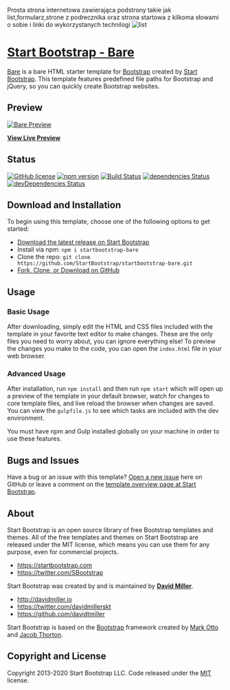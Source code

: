 Prosta strona internetowa zawierająca podstrony takie jak list,formularz,strone z podrecznika oraz strona startowa z kilkoma słowami o sobie i linki do wykorzystanych technilogi
![](/projektowanie-serwisow-www-21670-185ic/scr/list.PNG "list")




# [Start Bootstrap - Bare](https://startbootstrap.com/templates/bare/)

[Bare](https://startbootstrap.com/templates/bare/) is a bare HTML starter template for [Bootstrap](https://getbootstrap.com/) created by [Start Bootstrap](https://startbootstrap.com/). This template features predefined file paths for Bootstrap and jQuery, so you can quickly create Bootstrap websites.

## Preview

[![Bare Preview](https://startbootstrap.com/assets/img/screenshots/templates/bare.png)](https://startbootstrap.github.io/startbootstrap-bare/)

**[View Live Preview](https://startbootstrap.github.io/startbootstrap-bare/)**

## Status

[![GitHub license](https://img.shields.io/badge/license-MIT-blue.svg)](https://raw.githubusercontent.com/StartBootstrap/startbootstrap-bare/master/LICENSE)
[![npm version](https://img.shields.io/npm/v/startbootstrap-bare.svg)](https://www.npmjs.com/package/startbootstrap-bare)
[![Build Status](https://travis-ci.org/StartBootstrap/startbootstrap-bare.svg?branch=master)](https://travis-ci.org/StartBootstrap/startbootstrap-bare)
[![dependencies Status](https://david-dm.org/StartBootstrap/startbootstrap-bare/status.svg)](https://david-dm.org/StartBootstrap/startbootstrap-bare)
[![devDependencies Status](https://david-dm.org/StartBootstrap/startbootstrap-bare/dev-status.svg)](https://david-dm.org/StartBootstrap/startbootstrap-bare?type=dev)

## Download and Installation

To begin using this template, choose one of the following options to get started:

* [Download the latest release on Start Bootstrap](https://startbootstrap.com/templates/bare/)
* Install via npm: `npm i startbootstrap-bare`
* Clone the repo: `git clone https://github.com/StartBootstrap/startbootstrap-bare.git`
* [Fork, Clone, or Download on GitHub](https://github.com/StartBootstrap/startbootstrap-bare)

## Usage

### Basic Usage

After downloading, simply edit the HTML and CSS files included with the template in your favorite text editor to make changes. These are the only files you need to worry about, you can ignore everything else! To preview the changes you make to the code, you can open the `index.html` file in your web browser.

### Advanced Usage

After installation, run `npm install` and then run `npm start` which will open up a preview of the template in your default browser, watch for changes to core template files, and live reload the browser when changes are saved. You can view the `gulpfile.js` to see which tasks are included with the dev environment.

You must have npm and Gulp installed globally on your machine in order to use these features.

## Bugs and Issues

Have a bug or an issue with this template? [Open a new issue](https://github.com/StartBootstrap/startbootstrap-bare/issues) here on GitHub or leave a comment on the [template overview page at Start Bootstrap](https://startbootstrap.com/templates/bare/).

## About

Start Bootstrap is an open source library of free Bootstrap templates and themes. All of the free templates and themes on Start Bootstrap are released under the MIT license, which means you can use them for any purpose, even for commercial projects.

* <https://startbootstrap.com>
* <https://twitter.com/SBootstrap>

Start Bootstrap was created by and is maintained by **[David Miller](http://davidmiller.io/)**.

* <http://davidmiller.io>
* <https://twitter.com/davidmillerskt>
* <https://github.com/davidtmiller>

Start Bootstrap is based on the [Bootstrap](https://getbootstrap.com/) framework created by [Mark Otto](https://twitter.com/mdo) and [Jacob Thorton](https://twitter.com/fat).

## Copyright and License

Copyright 2013-2020 Start Bootstrap LLC. Code released under the [MIT](https://github.com/StartBootstrap/startbootstrap-bare/blob/master/LICENSE) license.
